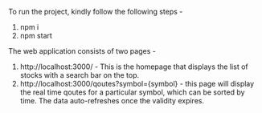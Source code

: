To run the project, kindly follow the following steps -

1. npm i
2. npm start

The web application consists of two pages - 

1. http://localhost:3000/ - This is the homepage that displays the list of stocks with a search bar on the top.
2. http://localhost:3000/qoutes?symbol={symbol} - this page will display the real time qoutes for a particular symbol, which can be sorted by time. The data auto-refreshes once the validity expires.